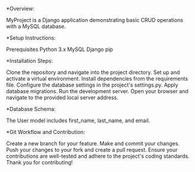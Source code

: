 *Overview:

MyProject is a Django application demonstrating basic CRUD operations with a MySQL database.

*Setup Instructions:

Prerequisites Python 3.x MySQL Django pip

*Installation Steps:

Clone the repository and navigate into the project directory. Set up and activate a virtual environment. Install dependencies from the requirements file. Configure the database settings in the project's settings.py. Apply database migrations. Run the development server. Open your browser and navigate to the provided local server address.

*Database Schema:

The User model includes first_name, last_name, and email.

*Git Workflow and Contribution:

Create a new branch for your feature. Make and commit your changes. Push your changes to your fork and create a pull request. Ensure your contributions are well-tested and adhere to the project's coding standards. Thank you for contributing!
